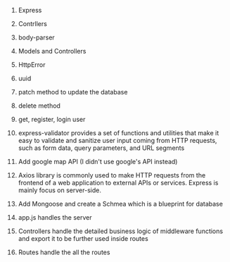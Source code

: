 1. Express
2. Contrllers
3. body-parser
4. Models and Controllers
5. HttpError
6. uuid
7. patch method to update the database
8. delete method
9. get, register, login user
10. express-validator provides a set of functions and utilities that make it easy to validate and sanitize user input coming from HTTP requests, such as form data, query parameters, and URL segments
11. Add google map API (I didn't use google's API instead)
12. Axios library is commonly used to make HTTP requests from the frontend of a web application to external APIs or services. Express is mainly focus on server-side.
13. Add Mongoose and create a Schmea which is a blueprint for database

1. app.js handles the server
2. Controllers handle the detailed business logic of middleware 
  functions and export it to be further used inside routes
3. Routes handle the all the routes